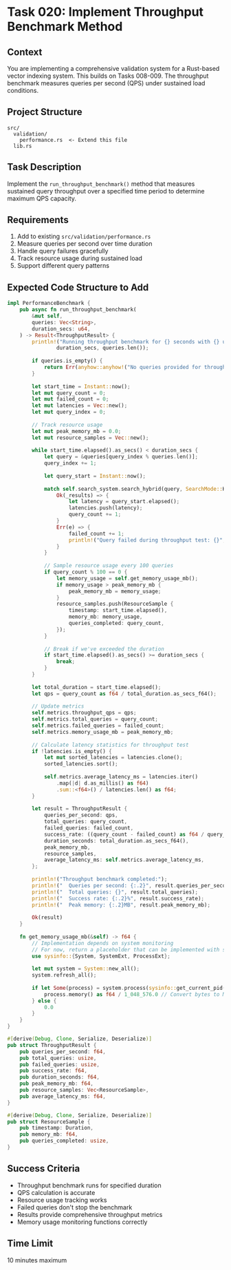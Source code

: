 # Task 020: Implement Throughput Benchmark Method

## Context
You are implementing a comprehensive validation system for a Rust-based vector indexing system. This builds on Tasks 008-009. The throughput benchmark measures queries per second (QPS) under sustained load conditions.

## Project Structure
```
src/
  validation/
    performance.rs  <- Extend this file
  lib.rs
```

## Task Description
Implement the `run_throughput_benchmark()` method that measures sustained query throughput over a specified time period to determine maximum QPS capacity.

## Requirements
1. Add to existing `src/validation/performance.rs`
2. Measure queries per second over time duration
3. Handle query failures gracefully
4. Track resource usage during sustained load
5. Support different query patterns

## Expected Code Structure to Add
```rust
impl PerformanceBenchmark {
    pub async fn run_throughput_benchmark(
        &mut self,
        queries: Vec<String>,
        duration_secs: u64,
    ) -> Result<ThroughputResult> {
        println!("Running throughput benchmark for {} seconds with {} unique queries...", 
                duration_secs, queries.len());
        
        if queries.is_empty() {
            return Err(anyhow::anyhow!("No queries provided for throughput benchmark"));
        }
        
        let start_time = Instant::now();
        let mut query_count = 0;
        let mut failed_count = 0;
        let mut latencies = Vec::new();
        let mut query_index = 0;
        
        // Track resource usage
        let mut peak_memory_mb = 0.0;
        let mut resource_samples = Vec::new();
        
        while start_time.elapsed().as_secs() < duration_secs {
            let query = &queries[query_index % queries.len()];
            query_index += 1;
            
            let query_start = Instant::now();
            
            match self.search_system.search_hybrid(query, SearchMode::Hybrid).await {
                Ok(_results) => {
                    let latency = query_start.elapsed();
                    latencies.push(latency);
                    query_count += 1;
                }
                Err(e) => {
                    failed_count += 1;
                    println!("Query failed during throughput test: {}", e);
                }
            }
            
            // Sample resource usage every 100 queries
            if query_count % 100 == 0 {
                let memory_usage = self.get_memory_usage_mb();
                if memory_usage > peak_memory_mb {
                    peak_memory_mb = memory_usage;
                }
                resource_samples.push(ResourceSample {
                    timestamp: start_time.elapsed(),
                    memory_mb: memory_usage,
                    queries_completed: query_count,
                });
            }
            
            // Break if we've exceeded the duration
            if start_time.elapsed().as_secs() >= duration_secs {
                break;
            }
        }
        
        let total_duration = start_time.elapsed();
        let qps = query_count as f64 / total_duration.as_secs_f64();
        
        // Update metrics
        self.metrics.throughput_qps = qps;
        self.metrics.total_queries = query_count;
        self.metrics.failed_queries = failed_count;
        self.metrics.memory_usage_mb = peak_memory_mb;
        
        // Calculate latency statistics for throughput test
        if !latencies.is_empty() {
            let mut sorted_latencies = latencies.clone();
            sorted_latencies.sort();
            
            self.metrics.average_latency_ms = latencies.iter()
                .map(|d| d.as_millis() as f64)
                .sum::<f64>() / latencies.len() as f64;
        }
        
        let result = ThroughputResult {
            queries_per_second: qps,
            total_queries: query_count,
            failed_queries: failed_count,
            success_rate: ((query_count - failed_count) as f64 / query_count as f64) * 100.0,
            duration_seconds: total_duration.as_secs_f64(),
            peak_memory_mb,
            resource_samples,
            average_latency_ms: self.metrics.average_latency_ms,
        };
        
        println!("Throughput benchmark completed:");
        println!("  Queries per second: {:.2}", result.queries_per_second);
        println!("  Total queries: {}", result.total_queries);
        println!("  Success rate: {:.2}%", result.success_rate);
        println!("  Peak memory: {:.2}MB", result.peak_memory_mb);
        
        Ok(result)
    }
    
    fn get_memory_usage_mb(&self) -> f64 {
        // Implementation depends on system monitoring
        // For now, return a placeholder that can be implemented with sysinfo
        use sysinfo::{System, SystemExt, ProcessExt};
        
        let mut system = System::new_all();
        system.refresh_all();
        
        if let Some(process) = system.process(sysinfo::get_current_pid().unwrap()) {
            process.memory() as f64 / 1_048_576.0 // Convert bytes to MB
        } else {
            0.0
        }
    }
}

#[derive(Debug, Clone, Serialize, Deserialize)]
pub struct ThroughputResult {
    pub queries_per_second: f64,
    pub total_queries: usize,
    pub failed_queries: usize,
    pub success_rate: f64,
    pub duration_seconds: f64,
    pub peak_memory_mb: f64,
    pub resource_samples: Vec<ResourceSample>,
    pub average_latency_ms: f64,
}

#[derive(Debug, Clone, Serialize, Deserialize)]
pub struct ResourceSample {
    pub timestamp: Duration,
    pub memory_mb: f64,
    pub queries_completed: usize,
}
```

## Success Criteria
- Throughput benchmark runs for specified duration
- QPS calculation is accurate
- Resource usage tracking works
- Failed queries don't stop the benchmark
- Results provide comprehensive throughput metrics
- Memory usage monitoring functions correctly

## Time Limit
10 minutes maximum